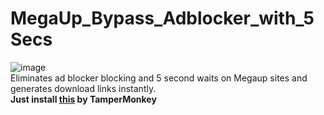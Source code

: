 # MegaUp_Bypass_Adblocker_with_5Secs
![image](https://github.com/pgh268400/MegaUp_Bypass_Adblocker_with_5Secs/assets/31213158/2322e4d6-0b0d-4c76-9837-8b866086d257)  
Eliminates ad blocker blocking and 5 second waits on Megaup sites and generates download links instantly.  
**Just install [this](https://github.com/pgh268400/MegaUp_Bypass_Adblocker_with_5Secs/raw/main/megaup_bypass.user.js) by TamperMonkey**
